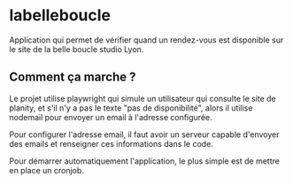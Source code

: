 # labelleboucle

Application qui permet de vérifier quand un rendez-vous est disponible sur le site de la belle boucle studio Lyon.

## Comment ça marche ?

Le projet utilise playwright qui simule un utilisateur qui consulte le site de planity, et s'il n'y a pas le texte "pas de disponibilité", alors il utilise nodemail pour envoyer un email à l'adresse configurée.

Pour configurer l'adresse email, il faut avoir un serveur capable d'envoyer des emails et renseigner ces informations dans le code.

Pour démarrer automatiquement l'application, le plus simple est de mettre en place un cronjob.
